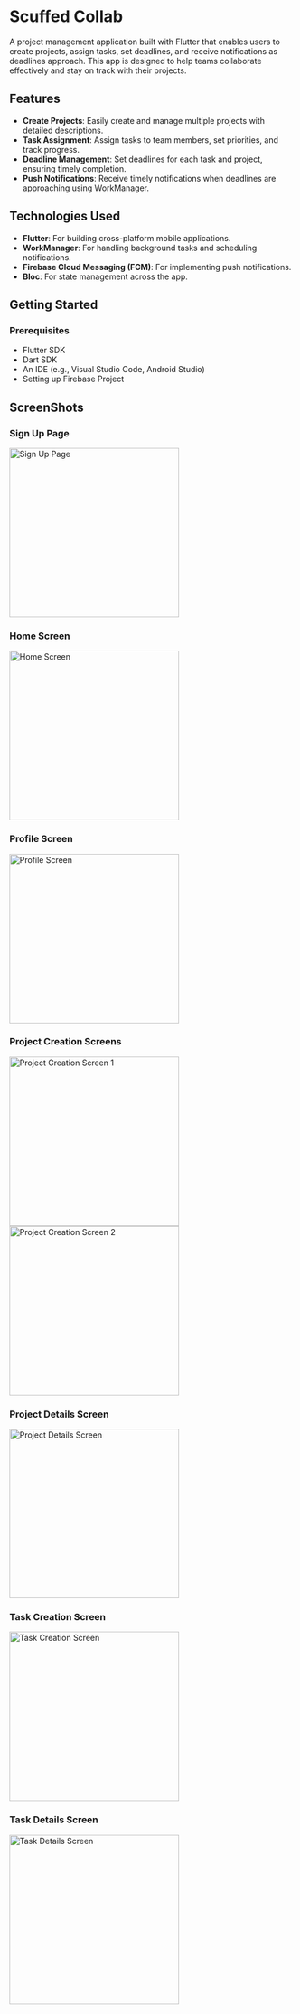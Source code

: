 # Scuffed Collab

A project management application built with Flutter that enables users to create projects, assign tasks, set deadlines, and receive notifications as deadlines approach. This app is designed to help teams collaborate effectively and stay on track with their projects.

## Features

- **Create Projects**: Easily create and manage multiple projects with detailed descriptions.
- **Task Assignment**: Assign tasks to team members, set priorities, and track progress.
- **Deadline Management**: Set deadlines for each task and project, ensuring timely completion.
- **Push Notifications**: Receive timely notifications when deadlines are approaching using WorkManager.

## Technologies Used

- **Flutter**: For building cross-platform mobile applications.
- **WorkManager**: For handling background tasks and scheduling notifications.
- **Firebase Cloud Messaging (FCM)**: For implementing push notifications.
- **Bloc**: For state management across the app.

## Getting Started

### Prerequisites

- Flutter SDK
- Dart SDK
- An IDE (e.g., Visual Studio Code, Android Studio)
- Setting up Firebase Project

## ScreenShots
### Sign Up Page
<img src="https://github.com/user-attachments/assets/fc3962b8-9965-4a01-9f05-4707792e5a61" alt="Sign Up Page" width="300"/>

### Home Screen
<img src="https://github.com/user-attachments/assets/f944df3d-0c76-4936-9d57-b9d78162b444" alt="Home Screen" width="300"/>

### Profile Screen
<img src="https://github.com/user-attachments/assets/ad1a8d06-f70b-43e0-8bc9-c0fd987a7ea6" alt="Profile Screen" width="300"/>

### Project Creation Screens
<img src="https://github.com/user-attachments/assets/d1a8c199-27c4-4e60-b83d-72685f03925c" alt="Project Creation Screen 1" width="300"/>
<img src="https://github.com/user-attachments/assets/ff587317-9190-48fd-8a5f-3a7f42a4dd66" alt="Project Creation Screen 2" width="300"/>

### Project Details Screen
<img src="https://github.com/user-attachments/assets/47963353-f963-4e76-b075-630fa63aa8e3" alt="Project Details Screen" width="300"/>

### Task Creation Screen
<img src="https://github.com/user-attachments/assets/c4f5be4a-57df-4edb-9bb8-da655ac4af4b" alt="Task Creation Screen" width="300"/>

### Task Details Screen
<img src="https://github.com/user-attachments/assets/b05e8fa7-a26f-4921-9f4f-393c64c59d28" alt="Task Details Screen" width="300"/>



